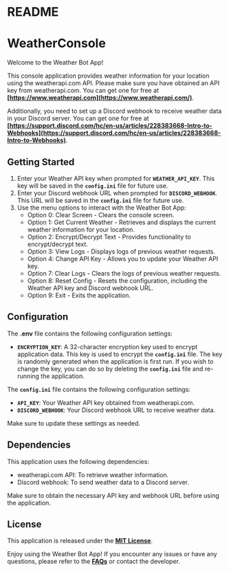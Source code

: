 # README

# **WeatherConsole**

Welcome to the Weather Bot App!

This console application provides weather information for your location using the weatherapi.com API. Please make sure you have obtained an API key from weatherapi.com. You can get one for free at **[https://www.weatherapi.com](https://www.weatherapi.com/)**.

Additionally, you need to set up a Discord webhook to receive weather data in your Discord server. You can get one for free at **[https://support.discord.com/hc/en-us/articles/228383668-Intro-to-Webhooks](https://support.discord.com/hc/en-us/articles/228383668-Intro-to-Webhooks)**.

## **Getting Started**

1. Enter your Weather API key when prompted for **`WEATHER_API_KEY`**. This key will be saved in the **`config.ini`** file for future use.
2. Enter your Discord webhook URL when prompted for **`DISCORD_WEBHOOK`**. This URL will be saved in the **`config.ini`** file for future use.
3. Use the menu options to interact with the Weather Bot App:
   - Option 0: Clear Screen - Clears the console screen.
   - Option 1: Get Current Weather - Retrieves and displays the current weather information for your location.
   - Option 2: Encrypt/Decrypt Text - Provides functionality to encrypt/decrypt text.
   - Option 3: View Logs - Displays logs of previous weather requests.
   - Option 4: Change API Key - Allows you to update your Weather API key.
   - Option 7: Clear Logs - Clears the logs of previous weather requests.
   - Option 8: Reset Config - Resets the configuration, including the Weather API key and Discord webhook URL.
   - Option 9: Exit - Exits the application.

## **Configuration**

The **.env** file contains the following configuration settings:

- **`ENCRYPTION_KEY`**: A 32-character encryption key used to encrypt application data. This key is used to encrypt the **`config.ini`** file. The key is randomly generated when the application is first run. If you wish to change the key, you can do so by deleting the **`config.ini`** file and re-running the application.

The **`config.ini`** file contains the following configuration settings:

- **`API_KEY`**: Your Weather API key obtained from weatherapi.com.
- **`DISCORD_WEBHOOK`**: Your Discord webhook URL to receive weather data.

Make sure to update these settings as needed.

## **Dependencies**

This application uses the following dependencies:

- weatherapi.com API: To retrieve weather information.
- Discord webhook: To send weather data to a Discord server.

Make sure to obtain the necessary API key and webhook URL before using the application.

## **License**

This application is released under the **[MIT License]()**.

Enjoy using the Weather Bot App! If you encounter any issues or have any questions, please refer to the **[FAQs](https://monzim.com/contact)** or contact the developer.
